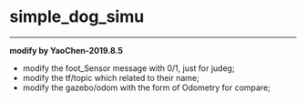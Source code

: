# simple_dog_simu


---

**modify by YaoChen-2019.8.5**
- modify the foot_Sensor message with 0/1, just for judeg;
- modify the tf/topic which related to their name;
- modify the gazebo/odom with the form of Odometry for compare;
